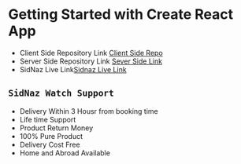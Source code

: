 # Getting Started with Create React App

- Client Side Repository Link [Client Side Repo](https://github.com/programming-hero-web-course-4/niche-website-client-side-Nure-Alam-sidddique)
- Server Side Repository Link [Sever Side Link](https://github.com/programming-hero-web-course-4/niche-website-server-side-Nure-Alam-sidddique)
- SidNaz Live Link[Sidnaz Live Link](https://sidnaz-watch-house-60806.web.app/)

## `SidNaz Watch Support`

- Delivery Within 3 Housr from booking time
- Life time Support
- Product Return Money
- 100% Pure Product
- Delivery Cost Free
- Home and Abroad Available
